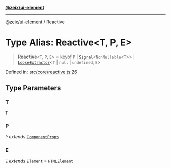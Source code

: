 [**@zeix/ui-element**](../README.md)

***

[@zeix/ui-element](../globals.md) / Reactive

# Type Alias: Reactive\<T, P, E\>

> **Reactive**\<`T`, `P`, `E`\> = keyof `P` \| [`Signal`](Signal.md)\<`NonNullable`\<`T`\>\> \| [`LooseExtractor`](LooseExtractor.md)\<`T` \| `null` \| `undefined`, `E`\>

Defined in: [src/core/reactive.ts:26](https://github.com/zeixcom/ui-element/blob/d8ce494088eb3ef4e25b26c5f9ab59c8ffc0b7d8/src/core/reactive.ts#L26)

## Type Parameters

### T

`T`

### P

`P` *extends* [`ComponentProps`](ComponentProps.md)

### E

`E` *extends* `Element` = `HTMLElement`
